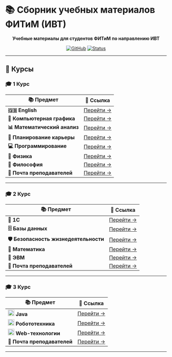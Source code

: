 
# 📚 Сборник учебных материалов ФИТиМ (ИВТ)

<div align="center">

**Учебные материалы для студентов ФИТиМ по направлению ИВТ**

[![GitHub](https://img.shields.io/badge/GitHub-Repository-blue?style=for-the-badge&logo=github)](https://github.com/Lesyalys/Study)
[![Status](https://img.shields.io/badge/Status-Active-success?style=for-the-badge)](https://github.com/Lesyalys/Study)

</div>

---

## 🎯 Курсы

### 🎓 **1 Курс**
<div align="center">

| 📚 Предмет | 🔗 Ссылка |
|------------|------------|
| **🇬🇧 English** | [Перейти →](https://github.com/Lesyalys/Study/tree/main/course%201/English) |
| **🎨 Компьютерная графика** | [Перейти →](https://github.com/Lesyalys/Study/tree/main/course%201/%D0%9A%D0%BE%D0%BC%D0%BF%20%D0%93%D1%80%D0%B0%D1%84%D0%B8%D0%BA%D0%B0) |
| **📊 Математический анализ** | [Перейти →](https://github.com/Lesyalys/Study/tree/main/course%201/%D0%9C%D0%B0%D1%82%20%D0%90%D0%BD%D0%B0%D0%BB%D0%B8%D0%B7) |
| **💼 Планирование карьеры** | [Перейти →](https://github.com/Lesyalys/Study/tree/main/course%201/%D0%9F%D0%BB%D0%B0%D0%BD%D0%B8%D1%80%D0%BE%D0%B2%D0%B0%D0%BD%D0%B8%D0%B5%20%D0%BA%D0%B0%D1%80%D1%8C%D0%B5%D1%80%D1%8B%20(%D0%9F%D0%9A)%20%D0%BB%D0%B5%D0%BA%D1%86%D0%B8%D0%B8%20(%D0%BA%D0%BE%D0%BD%D1%81%D0%BF%D0%B5%D0%BA%D1%82%D1%8B%20%D0%9D%D0%95%20%D0%9D%D0%A3%D0%96%D0%9D%D0%AB)) |
| **💻 Программирование** | [Перейти →](https://github.com/Lesyalys/Study/tree/main/course%201/%D0%9F%D1%80%D0%BE%D0%B3%D1%80%D0%B0%D0%BC%D0%BC%D0%B8%D1%80%D0%BE%D0%B2%D0%B0%D0%BD%D0%B8%D0%B5%20(%D0%BB%D0%B5%D0%BA%D1%86%D0%B8%D0%B8%20%2B%20%D0%BF%D1%80%D0%B0%D0%BA%D1%82%D0%B8%D0%BA%D0%B0)) |
| **🔬 Физика** | [Перейти →](https://github.com/Lesyalys/Study/tree/main/course%201/%D0%A4%D0%B8%D0%B7%D0%B8%D0%BA%D0%B0) |
| **🧠 Философия** | [Перейти →](https://github.com/Lesyalys/Study/tree/main/course%201/%D0%A4%D0%B8%D0%BB%D0%BE%D1%81%D0%BE%D1%84%D0%B8%D1%8F) |
| **📧 Почта преподавателей** | [Перейти →](https://github.com/Lesyalys/Study/blob/main/course%201/%D0%9F%D0%BE%D1%87%D1%82%D0%B0%20%D0%BF%D1%80%D0%B5%D0%BF%D0%BE%D0%B4%D0%B0%D0%B2%D0%B0%D1%82%D0%B5%D0%BB%D0%B5%D0%B9.txt) |

</div>

---

### 🎓 **2 Курс**
<div align="center">

| 📚 Предмет | 🔗 Ссылка |
|------------|------------|
| **🏢 1С** | [Перейти →](https://github.com/Lesyalys/Study/tree/main/course%202/1C) |
| **🗄️ Базы данных** | [Перейти →](https://github.com/Lesyalys/Study/tree/main/course%202/%D0%91%D0%94) |
| **🛡️ Безопасность жизнедеятельности** | [Перейти →](https://github.com/Lesyalys/Study/tree/main/course%202/%D0%91%D0%96) |
| **📐 Математика** | [Перейти →](https://github.com/Lesyalys/Study/tree/main/course%202/%D0%9C%D0%B0%D1%82%D0%B5%D0%BC%D0%B0%D1%82%D0%B8%D0%BA%D0%B0) |
| **💾 ЭВМ** | [Перейти →](https://github.com/Lesyalys/Study/tree/main/course%202/%D0%AD%D0%92%D0%9C) |
| **📧 Почта преподавателей** | [Перейти →](https://github.com/Lesyalys/Study/blob/main/course%202/%D0%9F%D0%BE%D1%87%D1%82%D0%B0%20%D0%BF%D1%80%D0%B5%D0%BF%D0%BE%D0%B4%D0%B0%D0%B2%D0%B0%D1%82%D0%B5%D0%BB%D0%B5%D0%B9.txt) |

</div>

---

### 🎓 **3 Курс**
<div align="center">

| 📚 Предмет | 🔗 Ссылка |
|------------|------------|
| **<img src="https://cdn.iconscout.com/icon/free/png-512/free-java-logo-icon-svg-download-png-3029997.png?f=webp&w=512" width="20" height="20"> Java** | [Перейти →](https://github.com/Lesyalys/Study/tree/main/course%203/Java) |
| **<img src="https://cdn.iconscout.com/icon/free/png-512/free-robot-icon-svg-download-png-9273963.png?f=webp&w=512" width="20" height="20"> Робототехника** | [Перейти →](https://github.com/Lesyalys/Study/tree/main/course%203/%D0%A0%D0%BE%D0%B1%D0%BE%D1%82%D0%BE%D1%82%D0%B5%D1%85%D0%BD%D0%B8%D0%BA%D0%B0) |
| **<img src="https://cdn.iconscout.com/icon/free/png-512/free-web-icon-svg-download-png-458408.png?f=webp&w=512" width="20" height="20"> Web-технологии** | [Перейти →](https://github.com/Lesyalys/Study/tree/main/course%203/Web) |
| **📧 Почта преподавателей** | [Перейти →](https://github.com/Lesyalys/Study/blob/main/course%203/%D0%9F%D0%BE%D1%87%D1%82%D0%B0%20%D0%BF%D1%80%D0%B5%D0%BF%D0%BE%D0%B4%D0%B0%D0%B2%D0%B0%D1%82%D0%B5%D0%BB%D0%B5%D0%B9.txt) |

</div>

---

